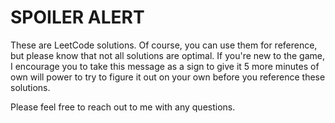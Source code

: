 # SPOILER ALERT
These are LeetCode solutions. Of course, you can use them for reference, but please know that not all solutions are optimal. If you're new to the game, I encourage you to take this message as a sign to give it 5 more minutes of own will power to try to figure it out on your own before you reference these solutions. 

Please feel free to reach out to me with any questions.